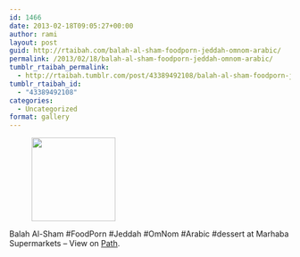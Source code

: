 ```yaml
---
id: 1466
date: 2013-02-18T09:05:27+00:00
author: rami
layout: post
guid: http://rtaibah.com/balah-al-sham-foodporn-jeddah-omnom-arabic/
permalink: /2013/02/18/balah-al-sham-foodporn-jeddah-omnom-arabic/
tumblr_rtaibah_permalink:
  - http://rtaibah.tumblr.com/post/43389492108/balah-al-sham-foodporn-jeddah-omnom-arabic
tumblr_rtaibah_id:
  - "43389492108"
categories:
  - Uncategorized
format: gallery
---
```

<div id='gallery-189' class='gallery galleryid-1466 gallery-columns-3 gallery-size-thumbnail'>
  <figure class='gallery-item'> 
  
  <div class='gallery-icon landscape'>
    <a href='http://139.59.20.41/2013/02/18/balah-al-sham-foodporn-jeddah-omnom-arabic/attachment/1467/'><img width="150" height="150" src="http://139.59.20.41/wp-content/uploads/2013/02/tumblr_mierx4sw9x1qb4qlko1_1280-150x150.jpg" class="attachment-thumbnail size-thumbnail" alt="" srcset="http://139.59.20.41/wp-content/uploads/2013/02/tumblr_mierx4sw9x1qb4qlko1_1280-150x150.jpg 150w, http://139.59.20.41/wp-content/uploads/2013/02/tumblr_mierx4sw9x1qb4qlko1_1280-100x100.jpg 100w" sizes="100vw" /></a>
  </div></figure>
</div>

Balah Al-Sham #FoodPorn #Jeddah #OmNom #Arabic #dessert at Marhaba Supermarkets – View on [Path](https://path.com/p/xx3Z3).